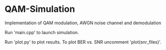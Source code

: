 # QAM-Simulation
Implementation of QAM modulation, AWGN noise channel and demodulation

Run 'main.cpp' to launch simulation.

Run 'plot.py' to plot results. To plot BER vs. SNR uncomment 'plot(snr_files)'.
